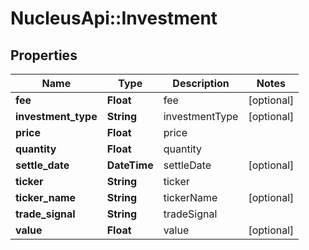 # NucleusApi::Investment

## Properties
Name | Type | Description | Notes
------------ | ------------- | ------------- | -------------
**fee** | **Float** | fee | [optional] 
**investment_type** | **String** | investmentType | [optional] 
**price** | **Float** | price | 
**quantity** | **Float** | quantity | 
**settle_date** | **DateTime** | settleDate | [optional] 
**ticker** | **String** | ticker | 
**ticker_name** | **String** | tickerName | [optional] 
**trade_signal** | **String** | tradeSignal | 
**value** | **Float** | value | [optional] 


